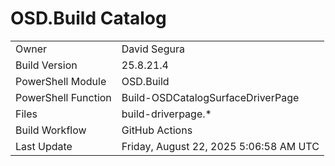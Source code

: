 ﻿# OSD.Build Catalog

| | |
|-|-|
| Owner | David Segura |
| Build Version | 25.8.21.4 |
| PowerShell Module | OSD.Build |
| PowerShell Function | Build-OSDCatalogSurfaceDriverPage |
| Files | build-driverpage.* |
| Build Workflow | GitHub Actions |
| Last Update | Friday, August 22, 2025 5:06:58 AM UTC |
